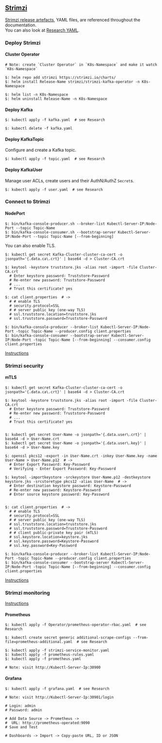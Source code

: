 ## [Strimzi](https://strimzi.io/)

[Strimzi release artefacts](https://github.com/strimzi/strimzi-kafka-operator/releases), YAML files, are referenced throughout the documentation.  
You can also look at [Research YAML](Research/YAML).  

### Deploy Strimzi

#### Cluster Operator

```
# Note: create `Cluster Operator` in `K8s-Namespace` and make it watch `K8s-Namespace`

$: helm repo add strimzi https://strimzi.io/charts/
$: helm install Release-Name strimzi/strimzi-kafka-operator -n K8s-Namespace  

$: helm list -n K8s-Namespace
$: helm uninstall Release-Name -n K8s-Namespace
```

#### Deploy Kafka

```
$: kubectl apply -f kafka.yaml  # see Research

$: kubectl delete -f kafka.yaml
```

#### Deploy KafkaTopic

Configure and create a Kafka topic.  

```
$: kubectl apply -f topic.yaml  # see Research
```

#### Deploy KafkaUser

Manage user ACLs, create users and their AuthN/AuthZ `Secret`s.  

```
$: kubectl apply -f user.yaml  # see Research
```

### Connect to Strimzi

#### NodePort

```
$: bin/kafka-console-producer.sh --broker-list Kubectl-Server-IP:Node-Port --topic Topic-Name
$: bin/kafka-console-consumer.sh --bootstrap-server Kubectl-Server-IP:Node-Port --topic Topic-Name [--from-beginning]
```

You can also enable TLS.  

```
$: kubectl get secret Kafka-Cluster-cluster-ca-cert -o jsonpath='{.data.ca\.crt}' | base64 -d > Cluster-CA.crt

$: keytool -keystore truststore.jks -alias root -import -file Cluster-CA.crt
  # Enter keystore password: Truststore-Password
  # Re-enter new password: Truststore-Password
  # ...
  # Trust this certificate? yes

$: cat client.properties  # ->
  # # enable TLS
  # security.protocol=SSL
  # # server public key (one-way TLS)
  # ssl.truststore.location=truststore.jks
  # ssl.truststore.password=Truststore-Password

$: bin/kafka-console-producer --broker-list Kubectl-Server-IP:Node-Port -topic Topic-Name --producer.config client.properties
$: bin/kafka-console-consumer --bootstrap-server Kubectl-Server-IP:Node-Port -topic Topic-Name [--from-beginning] --consumer.config client.properties
```

[Instructions](Blog/AccessingKafka2Nodeports)

### Strimzi security

#### mTLS

```
$: kubectl get secret Kafka-Cluster-cluster-ca-cert -o jsonpath='{.data.ca\.crt}' | base64 -d > Cluster-CA.crt

$: keytool -keystore truststore.jks -alias root -import -file Cluster-CA.crt
  # Enter keystore password: Truststore-Password
  # Re-enter new password: Truststore-Password
  # ...
  # Trust this certificate? yes


$: kubectl get secret User-Name -o jsonpath='{.data.user\.crt}' | base64 -d > User-Name.crt
$: kubectl get secret User-Name -o jsonpath='{.data.user\.key}' | base64 -d > User-Name.key

$: openssl pkcs12 -export -in User-Name.crt -inkey User-Name.key -name User-Name > User-Name.p12  # ->
  # Enter Export Password: Key-Password
  # Verifying - Enter Export Password: Key-Password

$: keytool -importkeystore -srckeystore User-Name.p12 -destkeystore keystore.jks -srcstoretype pkcs12 -alias User-Name  # ->
  # Enter destination keystore password: Keystore-Password
  # Re-enter new password: Keystore-Password
  # Enter source keystore password: Key-Password


$: cat client.properties  # ->
  # # enable TLS
  # security.protocol=SSL
  # # server public key (one-way TLS)
  # ssl.truststore.location=truststore.jks
  # ssl.truststore.password=Truststore-Password
  # # client public-private key pair (mTLS)
  # ssl.keystore.location=keystore.jks
  # ssl.keystore.password=Keystore-Password
  # ssl.key.password=Key-Password

$: bin/kafka-console-producer --broker-list Kubectl-Server-IP:Node-Port -topic Topic-Name --producer.config client.properties
$: bin/kafka-console-consumer --bootstrap-server Kubectl-Server-IP:Node-Port -topic Topic-Name [--from-beginning] --consumer.config client.properties
```

[Instructions](Other/ClientmTLS)

### Strimzi monitoring

[Instructions](Docs/8IntroducingMetrics)

#### Prometheus

```
$: kubectl apply -f Operator/prometheus-operator-rbac.yaml  # see Research

$: kubectl create secret generic additional-scrape-configs --from-file=prometheus-additional.yaml  # see Research

$: kubectl apply -f strimzi-service-monitor.yaml
$: kubectl apply -f prometheus-rules.yaml
$: kubectl apply -f prometheus.yaml

# Note: visit http://Kubectl-Server-Ip:30900
```

#### Grafana

```
$: kubectl apply -f grafana.yaml  # see Research

# Note: visit http://Kubectl-Server-Ip:30901/login

# Login: admin
# Password: admin

# Add Data Source -> Prometheus ->
#  URL: http://prometheus-operated:9090
# Save and Test

# Dashboards -> Import -> Copy-paste URL, ID or JSON
```
